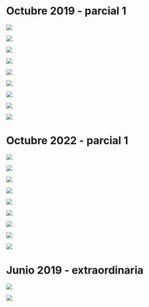 # Octubre 2019 - parcial 1

![](img/Pasted%20image%2020231021185749.png)

![](img/Pasted%20image%2020231021185810.png)

![](img/Pasted%20image%2020231021185830.png)

![](img/Pasted%20image%2020231021185848.png)

![](img/Pasted%20image%2020231021185909.png)

![](img/Pasted%20image%2020231021185925.png)

![](img/IMG_5604.jpeg)

![](img/IMG_5605.jpeg)

![](img/IMG_5606.jpeg)

# Octubre 2022 - parcial 1

![](img/Pasted%20image%2020231021190010.png)

![](img/Pasted%20image%2020231021190035.png)

![](img/Pasted%20image%2020231021190054.png)

![](img/Pasted%20image%2020231021190118.png)

![](img/Pasted%20image%2020231021190137.png)

![](img/Pasted%20image%2020231021190157.png)

![](img/IMG_5610.jpeg)

![](img/IMG_5611.jpeg)

![](img/IMG_5612.jpeg)

# Junio 2019 - extraordinaria

![](img/IMG_5627.jpeg)

![](img/IMG_5628.jpeg)